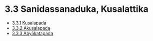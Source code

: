 # 3.3 Sanidassanaduka, Kusalattika

* [3.3.1 Kusalapada](3.3/3.3.1.md)
* [3.3.2 Akusalapada](3.3/3.3.2.md)
* [3.3.3 Abyākatapada](3.3/3.3.3.md)
